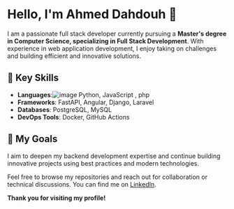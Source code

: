 # Hello, I'm Ahmed Dahdouh 👋

I am a passionate full stack developer currently pursuing a **Master's degree in Computer Science, specializing in Full Stack Development**.
With experience in web application development, I enjoy taking on challenges and building efficient and innovative solutions.

## 🌟 Key Skills
- **Languages**:![image](https://github.com/user-attachments/assets/448a7ae2-0744-4ee8-91d3-bedb607e3f45)
 Python, JavaScript , php
- **Frameworks**: FastAPI, Angular, Django, Laravel
- **Databases**: PostgreSQL, MySQL
- **DevOps Tools**: Docker, GitHub Actions

## 🎯 My Goals
I aim to deepen my backend development expertise and continue building innovative projects using best practices and modern technologies.

Feel free to browse my repositories and reach out for collaboration or technical discussions. You can find me on [LinkedIn](https://www.linkedin.com/in/ahmed-dahdouh/).

**Thank you for visiting my profile!**

